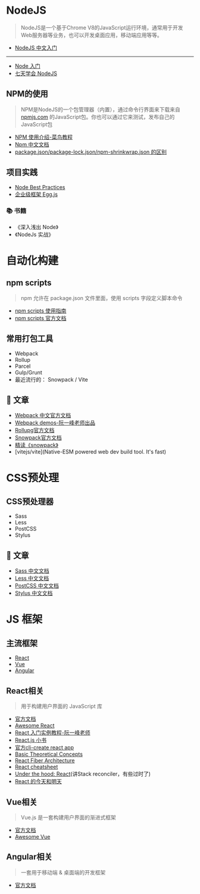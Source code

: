 # NodeJS

> NodeJS是一个基于Chrome V8的JavaScript运行环境，通常用于开发Web服务器等业务，也可以开发桌面应用，移动端应用等等。

- [NodeJS 中文入门](http://nodejs.cn/learn/)

------

- [Node 入门](https://www.nodebeginner.org/index-zh-cn.html)
- [七天学会 NodeJS](https://nqdeng.github.io/7-days-nodejs/)

## NPM的使用

> NPM是NodeJS的一个包管理器（内置），通过命令行界面来下载来自 [npmjs.com](https://npmjs.com/) 的JavaScript包。你也可以通过它来测试，发布自己的JavaScript包

- [NPM 使用介绍-菜鸟教程](https://www.runoob.com/nodejs/nodejs-npm.html)
- [Npm 中文文档](https://www.npmjs.cn/)
- [package.json/package-lock.json/npm-shrinkwrap.json 的区别](https://medium.com/@hossam.hilal0/package-json-vs-package-lock-json-vs-npm-shrinkwrap-json-33fcddc1521a)

## 项目实践

- [Node Best Practices](https://github.com/goldbergyoni/nodebestpractices)
- [企业级框架 Egg.js](https://eggjs.org/)

### 📚 书籍

- 《深入浅出 Node》
- 《NodeJs 实战》

# 自动化构建

## npm scripts

> npm 允许在 package.json 文件里面，使用 scripts 字段定义脚本命令

- [npm scripts 使用指南](https://www.ruanyifeng.com/blog/2016/10/npm_scripts.html)
- [npm scripts 官方文档](https://docs.npmjs.com/misc/scripts)

## 常用打包工具

- Webpack
- Rollup
- Parcel
- Gulp/Grunt
- 最近流行的： Snowpack / Vite

## 📄 文章

- [Webpack 中文官方文档](https://www.webpackjs.com/concepts/)
- [Webpack demos-阮一峰老师出品](https://github.com/ruanyf/webpack-demos)
- [Rollupg官方文档](https://rollupjs.org/guide/en/)
- [Snowpack官方文档](https://www.snowpack.dev/)
- [精读《snowpack》](https://zhuanlan.zhihu.com/p/144993158)
- [vitejs/vite](Native-ESM powered web dev build tool. It's fast)

# CSS预处理

## CSS预处理器

- Sass
- Less
- PostCSS
- Stylus

## 📄 文章

- [Sass 中文文档](https://sass.bootcss.com/)
- [Less 中文文档](http://lesscss.cn/)
- [PostCSS 中文文档](https://www.postcss.com.cn/)
- [Stylus 中文文档](https://stylus.bootcss.com/)

# JS 框架

## 主流框架

- [React](https://reactjs.org/)
- [Vue](https://vuejs.org/)
- [Angular](https://angular.io/)

## React相关

> 用于构建用户界面的 JavaScript 库

- [官方文档](https://reactjs.org/docs/getting-started.html)
- [Awesome React](https://github.com/enaqx/awesome-react)
- [React 入门实例教程-阮一峰老师](http://www.ruanyifeng.com/blog/2015/03/react.html)
- [React.js 小书](http://huziketang.mangojuice.top/books/react/)
- [官方cli-create react app](https://create-react-app.dev/)
- [Basic Theoretical Concepts](https://github.com/reactjs/react-basic)
- [React Fiber Architecture](https://github.com/acdlite/react-fiber-architecture)
- [React cheatsheet](https://devhints.io/react)
- [Under the hood: React](https://github.com/Bogdan-Lyashenko/Under-the-hood-ReactJS)(讲Stack reconciler，有些过时了)
- [React 的今天和明天](https://juejin.im/post/5be90d825188254b0917f180)

## Vue相关

> Vue.js 是一套构建用户界面的渐进式框架

- [官方文档](https://vuejs.bootcss.com/guide/)
- [Awesome Vue](https://github.com/vuejs/awesome-vue)

## Angular相关

> 一套用于移动端 & 桌面端的开发框架

- [官方文档](https://angular.cn/docs)